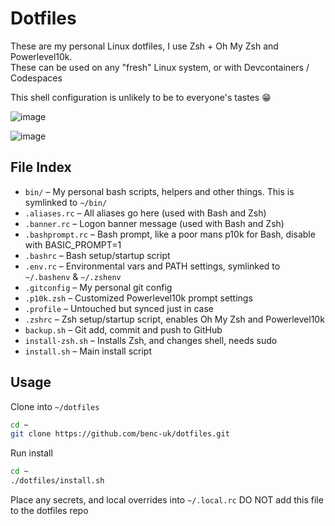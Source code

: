 # Dotfiles
These are my personal Linux dotfiles, I use Zsh + Oh My Zsh and Powerlevel10k.  
These can be used on any "fresh" Linux system, or with Devcontainers / Codespaces

This shell configuration is unlikely to be to everyone's tastes 😁

![image](https://user-images.githubusercontent.com/14982936/81501314-a9084b00-92cf-11ea-8ee0-40dfa48de888.png)

![image](https://user-images.githubusercontent.com/14982936/81501320-ae659580-92cf-11ea-8236-caa4fcc10b8d.png)


## File Index
- `bin/` – My personal bash scripts, helpers and other things. This is symlinked to `~/bin/`
- `.aliases.rc` – All aliases go here (used with Bash and Zsh)
- `.banner.rc` – Logon banner message (used with Bash and Zsh)
- `.bashprompt.rc` – Bash prompt, like a poor mans p10k for Bash, disable with BASIC_PROMPT=1
- `.bashrc` – Bash setup/startup script
- `.env.rc` – Environmental vars and PATH settings, symlinked to `~/.bashenv` & `~/.zshenv`
- `.gitconfig` – My personal git config
- `.p10k.zsh` – Customized Powerlevel10k prompt settings
- `.profile` – Untouched but synced just in case
- `.zshrc` – Zsh setup/startup script, enables Oh My Zsh and Powerlevel10k
- `backup.sh` – Git add, commit and push to GitHub
- `install-zsh.sh` – Installs Zsh, and changes shell, needs sudo
- `install.sh` – Main install script

## Usage
Clone into `~/dotfiles`
```bash
cd ~
git clone https://github.com/benc-uk/dotfiles.git 
```

Run install
```bash
cd ~
./dotfiles/install.sh
```

Place any secrets, and local overrides into `~/.local.rc` DO NOT add this file to the dotfiles repo